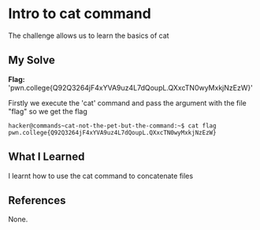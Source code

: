 # Intro to cat command
The challenge allows us to learn the basics of cat
## My Solve
**Flag:** 'pwn.college{Q92Q3264jF4xYVA9uz4L7dQoupL.QXxcTN0wyMxkjNzEzW}'

Firstly we execute the 'cat' command and pass the argument with the file "flag" so we get the flag
```
hacker@commands~cat-not-the-pet-but-the-command:~$ cat flag
pwn.college{Q92Q3264jF4xYVA9uz4L7dQoupL.QXxcTN0wyMxkjNzEzW}
```

## What I Learned
I learnt how to use the cat command to concatenate files

## References
None.
